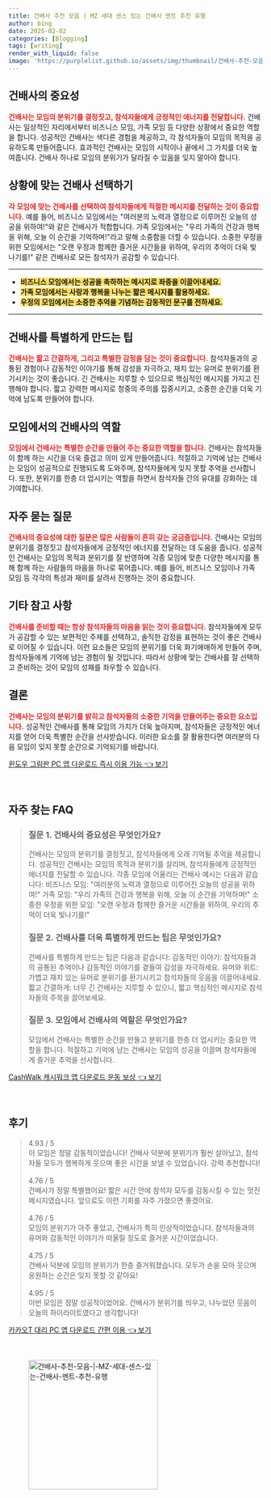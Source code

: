 ```yaml
---
title: 건배사 추천 모음 | MZ 세대 센스 있는 건배사 멘트 추천 유행
author: bing
date: 2025-02-02
categories: [Blogging]
tags: [writing]
render_with_liquid: false
image: 'https://purplelist.github.io/assets/img/thumbnail/건배사-추천-모음-|-MZ-세대-센스-있는-건배사-멘트-추천-유행.webp'
---
```



<h2 id='건배사의 중요성'>건배사의 중요성</h2>

<p><b><span style="color: #ee2323;">건배사는 모임의 분위기를 결정짓고, 참석자들에게 긍정적인 에너지를 전달합니다.</span></b> 건배사는 일상적인 자리에서부터 비즈니스 모임, 가족 모임 등 다양한 상황에서 중요한 역할을 합니다. 성공적인 건배사는 색다른 경험을 제공하고, 각 참석자들이 모임의 목적을 공유하도록 만들어줍니다. 효과적인 건배사는 모임의 시작이나 끝에서 그 가치를 더욱 높여줍니다. 건배사 하나로 모임의 분위기가 달라질 수 있음을 잊지 말아야 합니다.</p>

<h2 id='상황에 맞는 건배사 선택하기'>상황에 맞는 건배사 선택하기</h2>

<p><b><span style="color: #ee2323;">각 모임에 맞는 건배사를 선택하여 참석자들에게 적절한 메시지를 전달하는 것이 중요합니다.</span></b> 예를 들어, 비즈니스 모임에서는 "여러분의 노력과 열정으로 이루어진 오늘의 성공을 위하여!"와 같은 건배사가 적합합니다. 가족 모임에서는 "우리 가족의 건강과 행복을 위해, 오늘 이 순간을 기억하며!"라고 말해 소중함을 더할 수 있습니다. 소중한 우정을 위한 모임에서는 "오랜 우정과 함께한 즐거운 시간들을 위하여, 우리의 추억이 더욱 빛나기를!" 같은 건배사로 모든 참석자가 공감할 수 있습니다.</p>

<hr />

<ul>
    <li><b><span style="background-color: #ffe066;">비즈니스 모임에서는 성공을 축하하는 메시지로 좌중을 이끌어내세요.</span></b></li>
    <li><b><span style="background-color: #ffe066;">가족 모임에서는 사랑과 행복을 나누는 짧은 메시지를 활용하세요.</span></b></li>
    <li><b><span style="background-color: #ffe066;">우정의 모임에서는 소중한 추억을 기념하는 감동적인 문구를 전하세요.</span></b></li>
</ul>

<hr />

<h2 id='건배사를 특별하게 만드는 팁'>건배사를 특별하게 만드는 팁</h2>

<p><b><span style="color: #ee2323;">건배사는 짧고 간결하게, 그리고 특별한 감정을 담는 것이 중요합니다.</span></b> 참석자들과의 공통된 경험이나 감동적인 이야기를 통해 감성을 자극하고, 재치 있는 유머로 분위기를 환기시키는 것이 좋습니다. 긴 건배사는 지루할 수 있으므로 핵심적인 메시지를 가지고 진행해야 합니다. 짧고 강력한 메시지로 청중의 주의를 집중시키고, 소중한 순간을 더욱 기억에 남도록 만들어야 합니다.</p>

<h2 id='모임에서의 건배사의 역할'>모임에서의 건배사의 역할</h2>

<p><b><span style="color: #ee2323;">모임에서 건배사는 특별한 순간을 만들어 주는 중요한 역할을 합니다.</span></b> 건배사는 참석자들이 함께 하는 시간을 더욱 즐겁고 의미 있게 만들어줍니다. 적절하고 기억에 남는 건배사는 모임이 성공적으로 진행되도록 도와주며, 참석자들에게 잊지 못할 추억을 선사합니다. 또한, 분위기를 한층 더 업시키는 역할을 하면서 참석자들 간의 유대를 강화하는 데 기여합니다.</p>

<h2 id='자주 묻는 질문'>자주 묻는 질문</h2>

<p><b><span style="color: #ee2323;">건배사의 중요성에 대한 질문은 많은 사람들이 흔히 갖는 궁금증입니다.</span></b> 건배사는 모임의 분위기를 결정짓고 참석자들에게 긍정적인 에너지를 전달하는 데 도움을 줍니다. 성공적인 건배사는 모임의 목적과 분위기를 잘 반영하며 각종 모임에 맞춘 다양한 메시지를 통해 함께 하는 사람들의 마음을 하나로 묶어줍니다. 예를 들어, 비즈니스 모임이나 가족 모임 등 각각의 특성과 재미를 살려서 진행하는 것이 중요합니다.</p>

<h2 id='기타 참고 사항'>기타 참고 사항</h2>

<p><b><span style="color: #ee2323;">건배사를 준비할 때는 항상 참석자들의 마음을 읽는 것이 중요합니다.</span></b> 참석자들에게 모두가 공감할 수 있는 보편적인 주제를 선택하고, 솔직한 감정을 표현하는 것이 좋은 건배사로 이어질 수 있습니다. 이런 요소들은 모임의 분위기를 더욱 화기애애하게 만들어 주며, 참석자들에게 기억에 남는 경험이 될 것입니다. 따라서 상황에 맞는 건배사를 잘 선택하고 준비하는 것이 모임의 성패를 좌우할 수 있습니다.</p>

<h2 id='결론'>결론</h2>

<p><b><span style="color: #ee2323;">건배사는 모임의 분위기를 밝히고 참석자들의 소중한 기억을 만들어주는 중요한 요소입니다.</span></b> 성공적인 건배사를 통해 모임의 가치가 더욱 높아지며, 참석자들은 긍정적인 에너지를 얻어 더욱 특별한 순간을 선사받습니다. 이러한 요소를 잘 활용한다면 여러분의 다음 모임이 잊지 못할 순간으로 기억되기를 바랍니다.</p>


<p><a class="click-button" title="윈도우 그림판 PC 앱 다운로드 즉시 이용 가능" href="https://purplelist.github.io/posts/%EC%9C%88%EB%8F%84%EC%9A%B0-%EA%B7%B8%EB%A6%BC%ED%8C%90-PC-%EC%95%B1-%EB%8B%A4%EC%9A%B4%EB%A1%9C%EB%93%9C-%EC%A6%89%EC%8B%9C-%EC%9D%B4%EC%9A%A9-%EA%B0%80%EB%8A%A5/" rel="dofollow">윈도우 그림판 PC 앱 다운로드 즉시 이용 가능 👈 보기</a></p><br>
<h2 id='자주_찾는_FAQ'>자주 찾는 FAQ</h2>
<div itemscope="" itemtype="https://schema.org/FAQPage"> 
<blockquote> 
<div itemscope="" itemprop="mainEntity" itemtype="https://schema.org/Question"> 
<h3 itemprop="name">질문 1. 건배사의 중요성은 무엇인가요?</h3> 
<div itemscope="" itemprop="acceptedAnswer" itemtype="https://schema.org/Answer"> 
<span itemprop="text"> 
<p>건배사는 모임의 분위기를 결정짓고, 참석자들에게 오래 기억될 추억을 제공합니다. 성공적인 건배사는 모임의 목적과 분위기를 살리며, 참석자들에게 긍정적인 에너지를 전달할 수 있습니다. 각종 모임에 어울리는 건배사 예시는 다음과 같습니다: 비즈니스 모임: "여러분의 노력과 열정으로 이루어진 오늘의 성공을 위하여!" 가족 모임: "우리 가족의 건강과 행복을 위해, 오늘 이 순간을 기억하며!" 소중한 우정을 위한 모임: "오랜 우정과 함께한 즐거운 시간들을 위하여, 우리의 추억이 더욱 빛나기를!"</p> 
</span> 
</div> 
</div> 
<div itemscope="" itemprop="mainEntity" itemtype="https://schema.org/Question"> 
<h3 itemprop="name">질문 2. 건배사를 더욱 특별하게 만드는 팁은 무엇인가요?</h3> 
<div itemscope="" itemprop="acceptedAnswer" itemtype="https://schema.org/Answer"> 
<span itemprop="text"> 
<p>건배사를 특별하게 만드는 팁은 다음과 같습니다: 감동적인 이야기: 참석자들과의 공통된 추억이나 감동적인 이야기를 곁들여 감성을 자극하세요. 유머와 위트: 가볍고 재치 있는 유머로 분위기를 환기시키고 참석자들의 웃음을 이끌어내세요. 짧고 간결하게: 너무 긴 건배사는 지루할 수 있으니, 짧고 핵심적인 메시지로 참석자들의 주목을 끌어보세요.</p> 
</span> 
</div> 
</div> 
<div itemscope="" itemprop="mainEntity" itemtype="https://schema.org/Question"> 
<h3 itemprop="name">질문 3. 모임에서 건배사의 역할은 무엇인가요?</h3> 
<div itemscope="" itemprop="acceptedAnswer" itemtype="https://schema.org/Answer"> 
<span itemprop="text"> 
<p>모임에서 건배사는 특별한 순간을 만들고 분위기를 한층 더 업시키는 중요한 역할을 합니다. 적절하고 기억에 남는 건배사는 모임의 성공을 이끌며 참석자들에게 즐거운 추억을 선사합니다.</p> 
</span> 
</div> 
</div> 
</blockquote> 
</div>
<p><a class="click-button" title="CashWalk 캐시워크 앱 다운로드 운동 보상" href="https://purplelist.github.io/posts/CashWalk-%EC%BA%90%EC%8B%9C%EC%9B%8C%ED%81%AC-%EC%95%B1-%EB%8B%A4%EC%9A%B4%EB%A1%9C%EB%93%9C-%EC%9A%B4%EB%8F%99-%EB%B3%B4%EC%83%81/" rel="dofollow">CashWalk 캐시워크 앱 다운로드 운동 보상 👈 보기</a></p><br>
<h2 id='후기'>후기</h2>
<div itemscope itemtype="https://schema.org/Product">
  <blockquote>
  <div itemprop="review" itemscope itemtype="https://schema.org/Review">
      <div itemprop="reviewRating" itemscope itemtype="https://schema.org/Rating"> <span itemprop="ratingValue">4.93</span> / <span itemprop="bestRating">5</span> </div>
      <span itemprop="reviewBody">이 모임은 정말 감동적이었습니다! 건배사 덕분에 분위기가 훨씬 살아났고, 참석자들 모두가 행복하게 웃으며 좋은 시간을 보낼 수 있었습니다. 강력 추천합니다!</span>
  </div>
  <br>
  <div itemprop="review" itemscope itemtype="https://schema.org/Review">
      <div itemprop="reviewRating" itemscope itemtype="https://schema.org/Rating"> <span itemprop="ratingValue">4.76</span> / <span itemprop="bestRating">5</span> </div>
      <span itemprop="reviewBody">건배사가 정말 특별했어요! 짧은 시간 안에 참석자 모두를 감동시킬 수 있는 멋진 메시지였습니다. 앞으로도 이런 기회를 자주 가졌으면 좋겠어요.</span>
  </div>
  <br>
  <div itemprop="review" itemscope itemtype="https://schema.org/Review">
      <div itemprop="reviewRating" itemscope itemtype="https://schema.org/Rating"> <span itemprop="ratingValue">4.76</span> / <span itemprop="bestRating">5</span> </div>
      <span itemprop="reviewBody">모임의 분위기가 아주 좋았고, 건배사가 특히 인상적이었습니다. 참석자들과의 유머와 감동적인 이야기가 떠올릴 정도로 즐거운 시간이었습니다.</span>
  </div>
  <br>
  <div itemprop="review" itemscope itemtype="https://schema.org/Review">
      <div itemprop="reviewRating" itemscope itemtype="https://schema.org/Rating"> <span itemprop="ratingValue">4.75</span> / <span itemprop="bestRating">5</span> </div>
      <span itemprop="reviewBody">건배사 덕분에 모임의 분위기가 한층 즐거워졌습니다. 모두가 손을 모아 웃으며 응원하는 순간은 잊지 못할 것 같아요!</span>
  </div>
  <br>
  <div itemprop="review" itemscope itemtype="https://schema.org/Review">
      <div itemprop="reviewRating" itemscope itemtype="https://schema.org/Rating"> <span itemprop="ratingValue">4.95</span> / <span itemprop="bestRating">5</span> </div>
      <span itemprop="reviewBody">이번 모임은 정말 성공적이었어요. 건배사가 분위기를 띄우고, 나누었던 웃음이 오늘의 하이라이트였다고 생각합니다!</span>
  </div>
  </blockquote>
</div>
<p><a class="click-button" title="카카오T 대리 PC 앱 다운로드 간편 이용" href="https://purplelist.github.io/posts/%EC%B9%B4%EC%B9%B4%EC%98%A4T-%EB%8C%80%EB%A6%AC-PC-%EC%95%B1-%EB%8B%A4%EC%9A%B4%EB%A1%9C%EB%93%9C-%EA%B0%84%ED%8E%B8-%EC%9D%B4%EC%9A%A9/" rel="dofollow">카카오T 대리 PC 앱 다운로드 간편 이용 👈 보기</a></p><br>
<figure class="image"><img src="https://purplelist.github.io/assets/img/thumbnail/건배사-추천-모음-|-MZ-세대-센스-있는-건배사-멘트-추천-유행.webp" alt="건배사-추천-모음-|-MZ-세대-센스-있는-건배사-멘트-추천-유행" width="256" height="256"></figure>